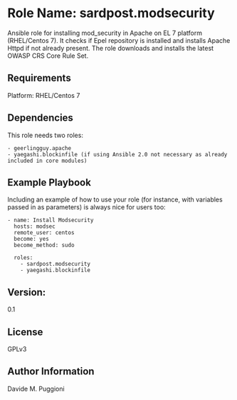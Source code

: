 Role Name: sardpost.modsecurity
=========

Ansible role for installing mod_security in Apache on EL 7 platform (RHEL/Centos 7).
It checks if Epel repository is installed and installs Apache Httpd if not already present.
The role downloads and installs the latest OWASP CRS Core Rule Set.

Requirements
------------

Platform: RHEL/Centos 7


Dependencies
------------

This role needs two roles:

    - geerlingguy.apache
    - yaegashi.blockinfile (if using Ansible 2.0 not necessary as already included in core modules)

Example Playbook
----------------

Including an example of how to use your role (for instance, with variables passed in as parameters) is always nice for users too:

    - name: Install Modsecurity
      hosts: modsec
      remote_user: centos
      become: yes
      become_method: sudo

      roles:
        - sardpost.modsecurity
        - yaegashi.blockinfile

Version:
--------

0.1

License
-------

GPLv3

Author Information
------------------

Davide M. Puggioni

